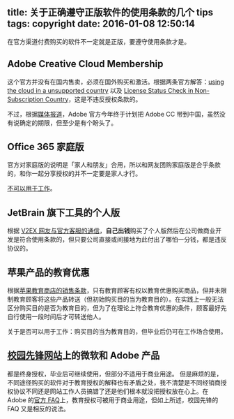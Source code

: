 title: 关于正确遵守正版软件的使用条款的几个 tips
tags: copyright
date: 2016-01-08 12:50:14
---


在官方渠道付费购买的软件不一定就是正版，要遵守使用条款才是。
<!-- more -->

## Adobe Creative Cloud Membership

这个官方并没有在国内售卖，必须在国外购买和激活。根据两条官方解答：[using the cloud in a unsupported country](https://forums.adobe.com/thread/1023313) 以及 [License Status Check in Non-Subscription Country](https://forums.adobe.com/message/4740738#4740738)，这是不违反授权条款的。

不过，根据[媒体报道](http://cn.engadget.com/2016/01/13/adobe-creative-cloud-china-planning/)，Adobe 官方今年终于计划把 Adobe CC 带到中国，虽然没有说确定的期限，但至少是有个盼头了。

## Office 365 家庭版

官方对家庭版的说明是「家人和朋友」合用，所以和网友团购家庭版是合乎条款的，和你一起分享授权的并不一定要是家人才行。

[不可以用于工作](https://blogs.office.com/2013/02/05/top-office-365-questions-answered/)。

## JetBrain 旗下工具的个人版

根据 [V2EX 网友与官方客服的通信](https://www.v2ex.com/t/97680#r_929218)，**自己出钱**购买了个人版然后在公司做商业开发是符合使用条款的，但只要公司直接或间接地为此付出了哪怕一分钱，都是违反协议的。

## 苹果产品的教育优惠

根据[苹果教育商店的销售条款](http://www.apple.com/cn-k12/shop/browse/open/salespolicies/edu)，只有教育顾客有权以教育优惠购买商品，但并未限制教育顾客将这些产品转送（但初始购买目的当为教育目的）。在实践上一般无法区分购买目的是否为教育目的，但为了在理论上符合教育优惠的条件，顾客最好先自行使用一段时间后才可转送他人。

关于是否可以用于工作：购买目的当为教育目的，但毕业后仍可在工作场合使用。

## [校园先锋网站](http://help.shop.edu.cn/)上的微软和 Adobe 产品

都是终身授权，毕业后可继续使用，但部分不适用于商业用途。
但是麻烦的是，不同途径购买的软件对于教育授权的解释也有矛盾之处，我不清楚是不同经销商授权协议不同还是网站工作人员搞错了还是他们根本就没把授权放在心上。在 Adobe 的[官方 FAQ](http://helpx.adobe.com/cn/x-productkb/policy-pricing/education-faq.html)上，教育授权可被用于商业用途，但如上所述，校园先锋的 FAQ 又是相反的说法。

